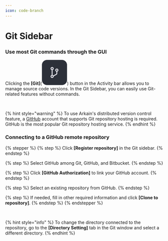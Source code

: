 ```yaml
---
icon: code-branch
---
```


# Git Sidebar

### Use most Git commands through the GUI

Clicking the **\[Git]**(<img src="../../../.gitbook/assets/image (37).png" alt="" data-size="line">) button in the Activity bar allows you to manage source code versions. In the Git Sidebar, you can easily use Git-related features without commands.

<figure><img src="../../../.gitbook/assets/image.avif" alt=""><figcaption></figcaption></figure>

{% hint style="warning" %}
To use Arkain's distributed version control feature, a [GitHub](https://github.com/) account that supports Git repository hosting is required. GitHub is the most popular Git repository hosting service.
{% endhint %}

### Connecting to a GitHub remote repository

{% stepper %}
{% step %}
Click **\[Register repository]** in the Git sidebar.&#x20;
{% endstep %}

{% step %}
Select GitHub among Git, GitHub, and Bitbucket.&#x20;
{% endstep %}

{% step %}
Click **\[GitHub Authorization]** to link your GitHub account.&#x20;
{% endstep %}

{% step %}
Select an existing repository from GitHub.&#x20;
{% endstep %}

{% step %}
If needed, fill in other required information and click **\[Clone to repository]**.
{% endstep %}
{% endstepper %}

<figure><img src="../../../.gitbook/assets/스크린샷 2025-03-08 오후 1.33.10 (1).png" alt=""><figcaption></figcaption></figure>

{% hint style="info" %}
To change the directory connected to the repository, go to the **\[Directory Setting]** tab in the Git window and select a different directory.
{% endhint %}
